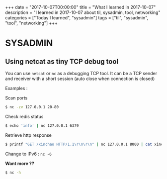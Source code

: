 +++
date = "2017-10-07T00:00:00"
title = "What I learned in 2017-10-07"
description = "I learned in 2017-10-07 about til, sysadmin, tool, networking"
categories = ["Today I learned", "sysadmin"]
tags = ["til", "sysadmin", "tool", "networking"]
+++


# SYSADMIN

## Using netcat as tiny TCP debug tool

You can use `netcat` or `nc` as a debugging TCP tool. It can be a TCP sender and receiver with a short session (auto close when connection is closed)

Examples :

Scan ports

```bash
$ nc -zv 127.0.0.1 20-80
```

Check redis status

```bash
$ echo 'info' | nc 127.0.0.1 6379
```

Retrieve http response

```bash
$ printf "GET /xinchao HTTP/1.1\r\n\r\n" | nc 127.0.0.1 8000 | cat xinchao.txt
```

Change to IPv6 : `nc -6`

**Want more ??**

```bash
$ nc -h
```
